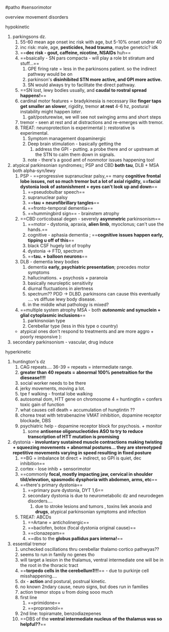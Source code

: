 #patho #sensorimotor 

overview movement disorders

hypokinetic
1. parkingsons dz. 
	1. 55-60 mean age onset inc risk with age, but 5-10% onset undrer 40 
	2. inc risk: male, age, **pesticides, head trauma**, maybe genetcic? idk 
	3. ==**dec risk - gout, caffeine, nicotine, NSAIDs** huh== 
	4. ==bsaically - SN pars compacta - will play a role bt stiratum and stuff...== 
		1. GPE firing rate = less in the parkinsons patient. so the indirect pathway would be on 
		2. parkinson's **disinhibited STN more active, and GPI more active.**
		3. SN would always try to facilitate the direct pathway. 
	5. ==SN lost, lewy bodies usually, and **caudal to rostral spread happens!**== 
	6. cardinal motor features = bradykinesia is necessary like **finger taps get smaller an slower**, rigidity, tremor **at rest** 4-6 hz, postural instability might happen *later*.
		1. gait/posturewise, we will see not swinging arms and short steps 
	7. tremor - seen at rest and at distractions and re-emerges with tremor. 
	8. TREAT: neuroprotection is experimental ): restorative is experimental. 
		1. Symptom management dopaminergic 
		2. Deep brain stimulation - basically getting the 
			1. address the GPI - putting. a probe there and or upstream at the STN to calm them down in signals. 
		3. note - there's a good amt of nonmotor issues happening too! 
2. atypical parkinsonian syndromes;; PSP and CBD **both tau**, DLB + MSA both alpha-syn/lewy 
	1. PSP - ==progressive supranuclear palsy,== many **cognitive frontal lobe issues, not so much tremor but a lot of axial rigidity, ==facial dystonia look of astonishment + eyes can't look up and down**==
		1. ==pseudobulbar speech== 
		2. supranuclear palsy 
		3. ==**tau + neurofibrillary tangles**==
		4. ==fronto-temporal dementia== 
		5. ==hummingbird sign==  - brainstem atrophy 
	2. ==CBD corticobasal degen - severely **asymmetric** parkinsonism== 
		1. ==motor - dystonia, apraxia, **alien limb**, myoclonus; can't use the hands.== 
		2. cognitive - aphasia dementia ; ==**cognitive issues happen early, tipping u off of this**==
		3. black CSF hugely lot of trophy 
		4. dystonia -> FTD, spectrum 
		5. ==**tau. + balloon neurons**== 
	3. DLB - dementia lewy bodies
		1. dementia **early, psychiatric presentation**; precedes motor symptoms 
		2. hallucinations. + psychosis + paranoia 
		3. basically neuroleptic sensitivity 
		4. diurnal fluctuations in alertness
		5. spectrum?? PDD -> DLBD. parkinsons can cause this eventually .... vs diffuse lewy body disease. 
		6. in the middle what pathology is mixed? 
	4. ==multiple system atrophy MSA - both ***autonomic* and synuclein + glial cytoplasmic inclusions**==
		1. parkinsnoian type 
		2. Cerebellar type (less in this type o country)
	- atypical ones don't respond to treatments and are more aggro + poorly responsive ): 
3. secondary parkinsonism - vascular, drug induce

hyperkinetic
1. huntington's dz 
	1. CAG repeats.... 36-39 = repeats = intermediate range. 
	2. **greater than 40 repeats = abnormal 100% penetraition for the diesease!!!!**
	3. social worker needs to be there
	4. jerky movements, moving a lot. 
	5. tpe f walking - frontal lobe walking 
	6. autosomal dom, HTT gene on chromosome 4 = huntingtin = confers toxic gain of function 
	7. what causes cell death = accumulation of hungtintin ?? 
	8. chorea treat with tetrabenazine VMAT inhibition, dopamine receptor blockade, DBS
	9. psychiatric help - dopamine receptor block for psychosis. + monitor 
		1. some **antisense oligonucleotides ASO to try to reduce transcription of HTT mutation is promising**
2. dystonia - **involuntary sustained muscle contractions making twisting + squeezing movements + abnormal postures... they are stereotyped repetitive movements varying in speed resulting in fixed posture**
	1. ==BG = imbalance bt direct + indirect, so GPI is quiet, dec inhibition== 
	2. cortex - lose inhib + sensorimotor 
	3. ==commonly **focal, mostly impacting jaw, cervical in shoulder tild/elevation, spasmodic dysphoria with abdomen, arms, etc**==
	4. ==there's primary dystonia== 
		1. ==primary pure dystonia, DYT 1,6== 
		2. secondary dystonia is due to neurometabolic dz and neurodegen disorders.... 
			1. due to stroke lesions and tumors , toxins liek anoxia and **drugs**, atypical parkinsonian symptoms and infection 
	5. TREAT: ABCDs 
		1. ==Artane = anticholinergic== 
		2. ==baclofen, botox (focal dystonia original cause)==
		3. ==clonazepam== 
		4. ==dbs to the **globus pallidus pars interna!**==
3. essential tremor
	1. unchecked oscillations thru cerebellar thalamo cortico pathwyas??
	2. seems to run in family no genes tho 
	3. will target a lesion in the thalamus, ventral intermediate one will be in the root in the thoracic tract 
	4. ==**torpedo cells in the cerebellum1!!!**== - due to purkinje cell misshappening.... 
	5. dx - **action** and postural, postrual kinetic. 
	6. no known 2ndary cause, neuro signs, but does run in families 
	7. action tremor stops u from doing sooo much 
	8. first line 
		1. ==primidone== 
		2. ==propranolol== 
	9. 2nd line: topiramate, benzodiazepenes
	10. ==DBS of the **ventral intermediate nucleus of the thalamus was so helpful??**==
